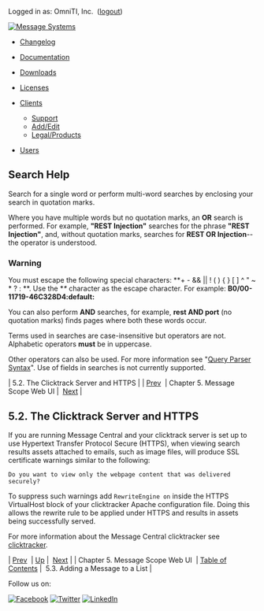 Logged in as: OmniTI, Inc.  ([logout](https://support.messagesystems.com/logout.php))

[![Message Systems](https://support.messagesystems.com/images/ms-white205.png)](https://support.messagesystems.com/start.php) 

*   [Changelog](https://support.messagesystems.com/start.php?show=changelog)
*   [Documentation](https://support.messagesystems.com/docs/)
*   [Downloads](https://support.messagesystems.com/start.php)

*   [Licenses](https://support.messagesystems.com/license_summary.php)
*   <a href="">Clients</a>
    *   [Support](https://support.messagesystems.com/cs.php)
    *   [Add/Edit](https://support.messagesystems.com/edit_client.php)
    *   [Legal/Products](https://support.messagesystems.com/edit_products.php)
*   [Users](https://support.messagesystems.com/edit_customer.php)

## Search Help

Search for a single word or perform multi-word searches by enclosing your search in quotation marks.

Where you have multiple words but no quotation marks, an **OR** search is performed. For example, **"REST Injection"** searches for the phrase **"REST Injection"**, and, without quotation marks, searches for **REST OR Injection**--the operator is understood.

### Warning

You must escape the following special characters: **+ - && || ! ( ) { } [ ] ^ " ~ * ? : \**. Use the **\** character as the escape character. For example: **B0/00-11719-46C328D4\:default\:**

You can also perform **AND** searches, for example, **rest AND port** (no quotation marks) finds pages where both these words occur.

Terms used in searches are case-insensitive but operators are not. Alphabetic operators **must** be in uppercase.

Other operators can also be used. For more information see "[Query Parser Syntax](https://lucene.apache.org/core/old_versioned_docs/versions/3_0_0/queryparsersyntax.html)". Use of fields in searches is not currently supported.

| 5.2. The Clicktrack Server and HTTPS |
| [Prev](msc.ui.php)  | Chapter 5. Message Scope Web UI |  [Next](msc.ui.flag.message.php) |

## 5.2. The Clicktrack Server and HTTPS

If you are running Message Central and your clicktrack server is set up to use Hypertext Transfer Protocol Secure (HTTPS), when viewing search results assets attached to emails, such as image files, will produce SSL certificate warnings similar to the following:

`Do you want to view only the webpage content that was delivered securely?`

To suppress such warnings add `RewriteEngine on` inside the HTTPS VirtualHost block of your clicktracker Apache configuration file. Doing this allows the rewrite rule to be applied under HTTPS and results in assets being successfully served.

For more information about the Message Central clicktracker see [clicktracker](https://support.messagesystems.com/docs/web-mc/mc-clicktracker-component.php).

| [Prev](msc.ui.php)  | [Up](msc.ui.php) |  [Next](msc.ui.flag.message.php) |
| Chapter 5. Message Scope Web UI  | [Table of Contents](index.php) |  5.3. Adding a Message to a List |

Follow us on:

[![Facebook](https://support.messagesystems.com/images/icon-facebook.png)](http://www.facebook.com/messagesystems) [![Twitter](https://support.messagesystems.com/images/icon-twitter.png)](http://twitter.com/#!/MessageSystems) [![LinkedIn](https://support.messagesystems.com/images/icon-linkedin.png)](http://www.linkedin.com/company/message-systems)